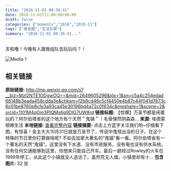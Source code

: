 ```yaml
---
title: "2018-11-01 08:36:41"
date: 2018-11-01T11:00:00+08:00
draft: false
categories: ["moments","2018","2018-11"]
tags: ["朋友圈","生活记录"]
summary: "2018-11-01 08:36:41..."
---
```


天啦噜！今晚有人跟我组队去玩玩吗？！

![Media 1](/Moments/photos/2018-11-01/201811010836410.jpg)

## 相关链接

**原始链接:** http://mp.weixin.qq.com/s?__biz=MzI2NTE1ODgwOQ==&mid=2649605296&idx=1&sn=c5a4c254edad68148b3eada458cdda3e&chksm=f2b8cd46c5cf4450e4b87c44f041d7873c6c01be8760e8cfe3a93ca45e30196bd4a72c0f634c&mpshare=1&scene=2&srcid=1101M4qGm3PIQMs6g9DIG7UW#rd
**链接标题:** 【惊爆】万圣节都是闹着玩的？阿尔伯塔省的这个地方有个天然＂鬼镇＂！毛骨悚然阴森森…
**来源:** 埃德蒙顿微生活
**本地链接:** [查看完整内容](/link_content/2018/11/2018-11-01-1/link_content/)
**链接摘要:** 点击上方蓝字关注我们哟~仔细看下图，有惊喜！金主大大10月31日就是万圣节了，传说中鬼怪出没的日子。在这个特殊的节日里你打算做啥呢? 不如去加拿大著名的“鬼镇”看一看。阿尔伯塔省有一个著名的天然“鬼镇”。这里没有下水道、没有市政服务，没有电也没有供水系统。没有任何交通能够到这里，你想来只能自己开车。最后一趟经过Rowley的火车在1999年停工，从此这个小镇就没人造访了。虽然荒无人烟，小镇里却有十...
**包含图片:** 32 张

